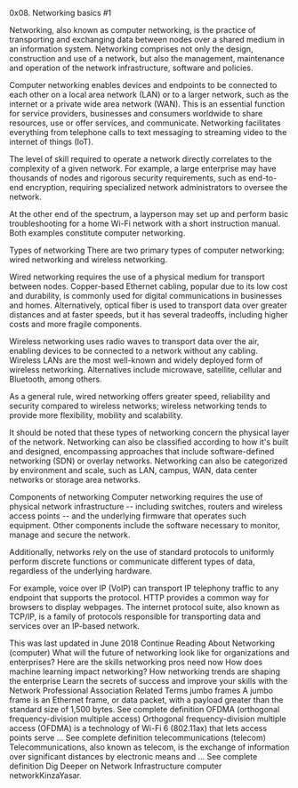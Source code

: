 0x08. Networking basics #1

Networking, also known as computer networking, is the practice of transporting and exchanging data between nodes over a shared medium in an information system. Networking comprises not only the design, construction and use of a network, but also the management, maintenance and operation of the network infrastructure, software and policies.

Computer networking enables devices and endpoints to be connected to each other on a local area network (LAN) or to a larger network, such as the internet or a private wide area network (WAN). This is an essential function for service providers, businesses and consumers worldwide to share resources, use or offer services, and communicate. Networking facilitates everything from telephone calls to text messaging to streaming video to the internet of things (IoT).

The level of skill required to operate a network directly correlates to the complexity of a given network. For example, a large enterprise may have thousands of nodes and rigorous security requirements, such as end-to-end encryption, requiring specialized network administrators to oversee the network.

At the other end of the spectrum, a layperson may set up and perform basic troubleshooting for a home Wi-Fi network with a short instruction manual. Both examples constitute computer networking.


Types of networking
There are two primary types of computer networking: wired networking and wireless networking.

Wired networking requires the use of a physical medium for transport between nodes. Copper-based Ethernet cabling, popular due to its low cost and durability, is commonly used for digital communications in businesses and homes. Alternatively, optical fiber is used to transport data over greater distances and at faster speeds, but it has several tradeoffs, including higher costs and more fragile components.

Wireless networking uses radio waves to transport data over the air, enabling devices to be connected to a network without any cabling. Wireless LANs are the most well-known and widely deployed form of wireless networking. Alternatives include microwave, satellite, cellular and Bluetooth, among others.

As a general rule, wired networking offers greater speed, reliability and security compared to wireless networks; wireless networking tends to provide more flexibility, mobility and scalability.

It should be noted that these types of networking concern the physical layer of the network. Networking can also be classified according to how it's built and designed, encompassing approaches that include software-defined networking (SDN) or overlay networks. Networking can also be categorized by environment and scale, such as LAN, campus, WAN, data center networks or storage area networks.

Components of networking
Computer networking requires the use of physical network infrastructure -- including switches, routers and wireless access points -- and the underlying firmware that operates such equipment. Other components include the software necessary to monitor, manage and secure the network.

Additionally, networks rely on the use of standard protocols to uniformly perform discrete functions or communicate different types of data, regardless of the underlying hardware.

For example, voice over IP (VoIP) can transport IP telephony traffic to any endpoint that supports the protocol. HTTP provides a common way for browsers to display webpages. The internet protocol suite, also known as TCP/IP, is a family of protocols responsible for transporting data and services over an IP-based network.

This was last updated in June 2018
Continue Reading About Networking (computer)
What will the future of networking look like for organizations and enterprises?
Here are the skills networking pros need now
How does machine learning impact networking?
How networking trends are shaping the enterprise
Learn the secrets of success and improve your skills with the Network Professional Association
Related Terms
jumbo frames
A jumbo frame is an Ethernet frame, or data packet, with a payload greater than the standard size of 1,500 bytes. See complete definition
OFDMA (orthogonal frequency-division multiple access)
Orthogonal frequency-division multiple access (OFDMA) is a technology of Wi-Fi 6 (802.11ax) that lets access points serve ... See complete definition
telecommunications (telecom)
Telecommunications, also known as telecom, is the exchange of information over significant distances by electronic means and ... See complete definition
Dig Deeper on Network Infrastructure
computer networkKinzaYasar.

